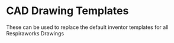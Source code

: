 # CAD Drawing Templates
These can be used to replace the default inventor templates for all Respiraworks Drawings

